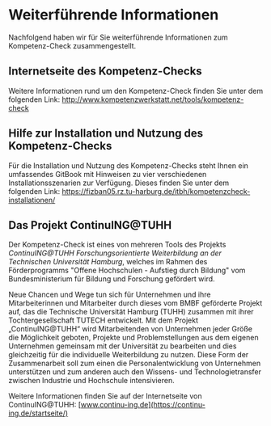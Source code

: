 # Weiterführende Informationen
Nachfolgend haben wir für Sie weiterführende Informationen zum Kompetenz-Check zusammengestellt.

## Internetseite des Kompetenz-Checks
Weitere Informationen rund um den Kompetenz-Check finden Sie unter dem folgenden Link: http://www.kompetenzwerkstatt.net/tools/kompetenz-check

## Hilfe zur Installation und Nutzung des Kompetenz-Checks
Für die Installation und Nutzung des Kompetenz-Checks steht Ihnen ein umfassendes GitBook mit Hinweisen zu vier verschiedenen Installationsszenarien zur Verfügung. Dieses finden Sie unter dem folgenden Link: https://fizban05.rz.tu-harburg.de/itbh/kompetenzcheck-installationen/

## Das Projekt ContinuING@TUHH
Der Kompetenz-Check ist eines von mehreren Tools des Projekts *ContinuING@TUHH Forschungsorientierte Weiterbildung an der Technischen Universität Hamburg*, welches im Rahmen des Förderprogramms "Offene Hochschulen - Aufstieg durch Bildung" vom Bundesministerium für Bildung und Forschung gefördert wird. 

Neue Chancen und Wege tun sich für Unternehmen und ihre Mitarbeiterinnen und Mitarbeiter durch dieses vom BMBF geförderte Projekt auf, das die Technische Universität Hamburg (TUHH) zusammen mit ihrer Tochtergesellschaft TUTECH entwickelt. Mit dem Projekt „ContinuING@TUHH“ wird Mitarbeitenden von Unternehmen jeder Größe die Möglichkeit geboten, Projekte und Problemstellungen aus dem eigenen Unternehmen gemeinsam mit der Universität zu bearbeiten und dies gleichzeitig für die individuelle Weiterbildung zu nutzen. Diese Form der Zusammenarbeit soll zum einen die Personalentwicklung von Unternehmen unterstützen und zum anderen auch den Wissens- und Technologietransfer zwischen Industrie und Hochschule intensivieren.

Weitere Informationen finden Sie auf der Internetseite von ContinuING@TUHH: [www.continu-ing.de](https://continu-ing.de/startseite/)
